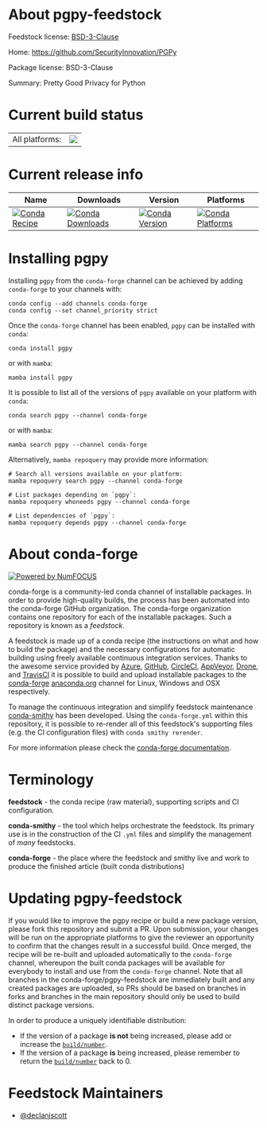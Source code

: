 About pgpy-feedstock
====================

Feedstock license: [BSD-3-Clause](https://github.com/conda-forge/pgpy-feedstock/blob/main/LICENSE.txt)

Home: https://github.com/SecurityInnovation/PGPy

Package license: BSD-3-Clause

Summary: Pretty Good Privacy for Python

Current build status
====================


<table><tr><td>All platforms:</td>
    <td>
      <a href="https://dev.azure.com/conda-forge/feedstock-builds/_build/latest?definitionId=13705&branchName=main">
        <img src="https://dev.azure.com/conda-forge/feedstock-builds/_apis/build/status/pgpy-feedstock?branchName=main">
      </a>
    </td>
  </tr>
</table>

Current release info
====================

| Name | Downloads | Version | Platforms |
| --- | --- | --- | --- |
| [![Conda Recipe](https://img.shields.io/badge/recipe-pgpy-green.svg)](https://anaconda.org/conda-forge/pgpy) | [![Conda Downloads](https://img.shields.io/conda/dn/conda-forge/pgpy.svg)](https://anaconda.org/conda-forge/pgpy) | [![Conda Version](https://img.shields.io/conda/vn/conda-forge/pgpy.svg)](https://anaconda.org/conda-forge/pgpy) | [![Conda Platforms](https://img.shields.io/conda/pn/conda-forge/pgpy.svg)](https://anaconda.org/conda-forge/pgpy) |

Installing pgpy
===============

Installing `pgpy` from the `conda-forge` channel can be achieved by adding `conda-forge` to your channels with:

```
conda config --add channels conda-forge
conda config --set channel_priority strict
```

Once the `conda-forge` channel has been enabled, `pgpy` can be installed with `conda`:

```
conda install pgpy
```

or with `mamba`:

```
mamba install pgpy
```

It is possible to list all of the versions of `pgpy` available on your platform with `conda`:

```
conda search pgpy --channel conda-forge
```

or with `mamba`:

```
mamba search pgpy --channel conda-forge
```

Alternatively, `mamba repoquery` may provide more information:

```
# Search all versions available on your platform:
mamba repoquery search pgpy --channel conda-forge

# List packages depending on `pgpy`:
mamba repoquery whoneeds pgpy --channel conda-forge

# List dependencies of `pgpy`:
mamba repoquery depends pgpy --channel conda-forge
```


About conda-forge
=================

[![Powered by
NumFOCUS](https://img.shields.io/badge/powered%20by-NumFOCUS-orange.svg?style=flat&colorA=E1523D&colorB=007D8A)](https://numfocus.org)

conda-forge is a community-led conda channel of installable packages.
In order to provide high-quality builds, the process has been automated into the
conda-forge GitHub organization. The conda-forge organization contains one repository
for each of the installable packages. Such a repository is known as a *feedstock*.

A feedstock is made up of a conda recipe (the instructions on what and how to build
the package) and the necessary configurations for automatic building using freely
available continuous integration services. Thanks to the awesome service provided by
[Azure](https://azure.microsoft.com/en-us/services/devops/), [GitHub](https://github.com/),
[CircleCI](https://circleci.com/), [AppVeyor](https://www.appveyor.com/),
[Drone](https://cloud.drone.io/welcome), and [TravisCI](https://travis-ci.com/)
it is possible to build and upload installable packages to the
[conda-forge](https://anaconda.org/conda-forge) [anaconda.org](https://anaconda.org/)
channel for Linux, Windows and OSX respectively.

To manage the continuous integration and simplify feedstock maintenance
[conda-smithy](https://github.com/conda-forge/conda-smithy) has been developed.
Using the ``conda-forge.yml`` within this repository, it is possible to re-render all of
this feedstock's supporting files (e.g. the CI configuration files) with ``conda smithy rerender``.

For more information please check the [conda-forge documentation](https://conda-forge.org/docs/).

Terminology
===========

**feedstock** - the conda recipe (raw material), supporting scripts and CI configuration.

**conda-smithy** - the tool which helps orchestrate the feedstock.
                   Its primary use is in the construction of the CI ``.yml`` files
                   and simplify the management of *many* feedstocks.

**conda-forge** - the place where the feedstock and smithy live and work to
                  produce the finished article (built conda distributions)


Updating pgpy-feedstock
=======================

If you would like to improve the pgpy recipe or build a new
package version, please fork this repository and submit a PR. Upon submission,
your changes will be run on the appropriate platforms to give the reviewer an
opportunity to confirm that the changes result in a successful build. Once
merged, the recipe will be re-built and uploaded automatically to the
`conda-forge` channel, whereupon the built conda packages will be available for
everybody to install and use from the `conda-forge` channel.
Note that all branches in the conda-forge/pgpy-feedstock are
immediately built and any created packages are uploaded, so PRs should be based
on branches in forks and branches in the main repository should only be used to
build distinct package versions.

In order to produce a uniquely identifiable distribution:
 * If the version of a package **is not** being increased, please add or increase
   the [``build/number``](https://docs.conda.io/projects/conda-build/en/latest/resources/define-metadata.html#build-number-and-string).
 * If the version of a package **is** being increased, please remember to return
   the [``build/number``](https://docs.conda.io/projects/conda-build/en/latest/resources/define-metadata.html#build-number-and-string)
   back to 0.

Feedstock Maintainers
=====================

* [@declanjscott](https://github.com/declanjscott/)

